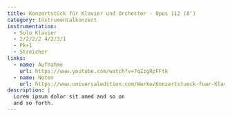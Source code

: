 ```yaml
---
title: Konzertstück für Klavier und Orchester - Opus 112 (8')
category: Instrumentalkonzert
instrumentation:
  - Solo Klavier
  - 2/2/2/2 4/2/3/1
  - Pk+1
  - Streicher
links:
  - name: Aufnahme
    url: https://www.youtube.com/watch?v=7qZzgRoFFtk
  - name: Noten
    url: https://www.universaledition.com/Werke/Konzertstueck-fuer-Klavier-und-Orchester/P0316867
description: |
  Lorem ipsum dolor sit amed and so on
  and so forth.
---
```

